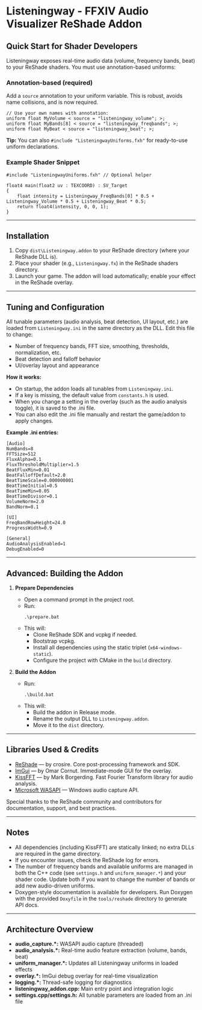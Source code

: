 # Listeningway - FFXIV Audio Visualizer ReShade Addon

## Quick Start for Shader Developers

Listeningway exposes real-time audio data (volume, frequency bands, beat) to your ReShade shaders. You must use annotation-based uniforms:

### Annotation-based (required)
Add a `source` annotation to your uniform variable. This is robust, avoids name collisions, and is now required.

```hlsl
// Use your own names with annotation:
uniform float MyVolume < source = "listeningway_volume"; >;
uniform float MyBands[8] < source = "listeningway_freqbands"; >;
uniform float MyBeat < source = "listeningway_beat"; >;
```

**Tip:** You can also `#include "ListeningwayUniforms.fxh"` for ready-to-use uniform declarations.

### Example Shader Snippet
```hlsl
#include "ListeningwayUniforms.fxh" // Optional helper

float4 main(float2 uv : TEXCOORD) : SV_Target
{
    float intensity = Listeningway_FreqBands[0] * 0.5 + Listeningway_Volume * 0.5 + Listeningway_Beat * 0.5;
    return float4(intensity, 0, 0, 1);
}
```

---

## Installation

1. Copy `dist\Listeningway.addon` to your ReShade directory (where your ReShade DLL is).
2. Place your shader (e.g., `Listeningway.fx`) in the ReShade shaders directory.
3. Launch your game. The addon will load automatically; enable your effect in the ReShade overlay.

---

## Tuning and Configuration

All tunable parameters (audio analysis, beat detection, UI layout, etc.) are loaded from `Listeningway.ini` in the same directory as the DLL. Edit this file to change:
- Number of frequency bands, FFT size, smoothing, thresholds, normalization, etc.
- Beat detection and falloff behavior
- UI/overlay layout and appearance

**How it works:**
- On startup, the addon loads all tunables from `Listeningway.ini`.
- If a key is missing, the default value from `constants.h` is used.
- When you change a setting in the overlay (such as the audio analysis toggle), it is saved to the .ini file.
- You can also edit the .ini file manually and restart the game/addon to apply changes.

**Example .ini entries:**
```
[Audio]
NumBands=8
FFTSize=512
FluxAlpha=0.1
FluxThresholdMultiplier=1.5
BeatFluxMin=0.01
BeatFalloffDefault=2.0
BeatTimeScale=0.000000001
BeatTimeInitial=0.5
BeatTimeMin=0.05
BeatTimeDivisor=0.1
VolumeNorm=2.0
BandNorm=0.1

[UI]
FreqBandRowHeight=24.0
ProgressWidth=0.9

[General]
AudioAnalysisEnabled=1
DebugEnabled=0
```

---

## Advanced: Building the Addon

1. **Prepare Dependencies**
   - Open a command prompt in the project root.
   - Run:
     ```
     .\prepare.bat
     ```
   - This will:
     - Clone ReShade SDK and vcpkg if needed.
     - Bootstrap vcpkg.
     - Install all dependencies using the static triplet (`x64-windows-static`).
     - Configure the project with CMake in the `build` directory.

2. **Build the Addon**
   - Run:
     ```
     .\build.bat
     ```
   - This will:
     - Build the addon in Release mode.
     - Rename the output DLL to `Listeningway.addon`.
     - Move it to the `dist` directory.

---

## Libraries Used & Credits

- [ReShade](https://github.com/crosire/reshade) — by crosire. Core post-processing framework and SDK.
- [ImGui](https://github.com/ocornut/imgui) — by Omar Cornut. Immediate-mode GUI for the overlay.
- [KissFFT](https://github.com/mborgerding/kissfft) — by Mark Borgerding. Fast Fourier Transform library for audio analysis.
- [Microsoft WASAPI](https://docs.microsoft.com/en-us/windows/win32/coreaudio/windows-audio-session-api) — Windows audio capture API.

Special thanks to the ReShade community and contributors for documentation, support, and best practices.

---

## Notes

- All dependencies (including KissFFT) are statically linked; no extra DLLs are required in the game directory.
- If you encounter issues, check the ReShade log for errors.
- The number of frequency bands and available uniforms are managed in both the C++ code (see `settings.h` and `uniform_manager.*`) and your shader code. Update both if you want to change the number of bands or add new audio-driven uniforms.
- Doxygen-style documentation is available for developers. Run Doxygen with the provided `Doxyfile` in the `tools/reshade` directory to generate API docs.

---

## Architecture Overview

- **audio_capture.*:** WASAPI audio capture (threaded)
- **audio_analysis.*:** Real-time audio feature extraction (volume, bands, beat)
- **uniform_manager.*:** Updates all Listeningway uniforms in loaded effects
- **overlay.*:** ImGui debug overlay for real-time visualization
- **logging.*:** Thread-safe logging for diagnostics
- **listeningway_addon.cpp:** Main entry point and integration logic
- **settings.cpp/settings.h:** All tunable parameters are loaded from an .ini file